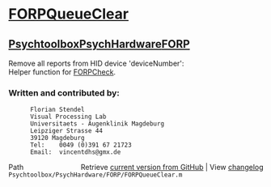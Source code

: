 # [FORPQueueClear](FORPQueueClear)
## [Psychtoolbox](Psychtoolbox)[PsychHardware](PsychHardware)[FORP](FORP)

Remove all reports from HID device 'deviceNumber':  
Helper function for [FORPCheck](FORPCheck).  
  
### Written and contributed by:  
  
          Florian Stendel   
          Visual Processing Lab  
          Universitaets - Augenklinik Magdeburg  
          Leipziger Strasse 44  
          39120 Magdeburg  
          Tel:    0049 (0)391 67 21723  
          Email:  vincentdhs@gmx.de  
  




<div class="code_header" style="text-align:right;">
  <span style="float:left;">Path&nbsp;&nbsp;</span> <span class="counter">Retrieve <a href=
  "https://raw.github.com/Psychtoolbox-3/Psychtoolbox-3/beta/Psychtoolbox/PsychHardware/FORP/FORPQueueClear.m">current version from GitHub</a> | View <a href=
  "https://github.com/Psychtoolbox-3/Psychtoolbox-3/commits/beta/Psychtoolbox/PsychHardware/FORP/FORPQueueClear.m">changelog</a></span>
</div>
<div class="code">
  <code>Psychtoolbox/PsychHardware/FORP/FORPQueueClear.m</code>
</div>


